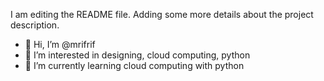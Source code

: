 I am editing the README file. Adding some more details about the project description.
- 👋 Hi, I’m @mrifrif
- 👀 I’m interested in designing, cloud computing, python
- 🌱 I’m currently learning cloud computing with python

<!---
mrifrif/mrifrif is a ✨ special ✨ repository because its `README.md` (this file) appears on your GitHub profile.
You can click the Preview link to take a look at your changes.
--->
